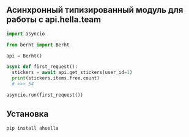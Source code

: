 ## Асинхронный типизированный модуль для работы с api.hella.team

```python
import asyncio

from berht import Berht

api = Berht()

async def first_request():
  stickers = await api.get_stickers(user_id=1)
  print(stickers.items.free.count)
  # >>> 54

asyncio.run(first_request())
```

## Установка
```shell
pip install ahuella
```
